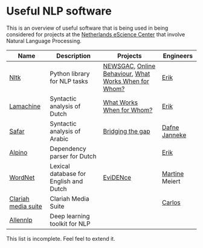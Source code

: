 # Useful NLP software

This is an overview of useful software that is being used in
being considered for projects at the [Netherlands eScience 
Center](https://esciencecenter.nl) that involve Natural Language 
Processing.

| Name | Description | Projects | Engineers |
|------|-------------|----------|-----------|
| [Nltk](https://nltk.org) | Python library for NLP tasks | [NEWSGAC](https://esciencecenter.nl/project/newsgac), [Online Behaviour](https://esciencecenter.nl/project/automated-analysis-of-online-behaviour-on-social-media), [What Works When for Whom?](https://esciencecenter.nl/project/what-works-when-for-whom) | [Erik](https://esciencecenter.nl/profile/dr.-erik-tjong-kim-sang) |
| [Lamachine](https://proycon.github.io/LaMachine) | Syntactic analysis of Dutch | [What Works When for Whom?](https://esciencecenter.nl/project/what-works-when-for-whom) | [Erik](https://esciencecenter.nl/profile/dr.-erik-tjong-kim-sang) |
| [Safar](http://arabic.emi.ac.ma/safar) | Syntactic analysis of Arabic | [Bridging the gap](https://esciencecenter.nl/project/bridging-the-gap) | [Dafne](https://esciencecenter.nl/profile/dafne-van-kuppevelt-msc) [Janneke](https://esciencecenter.nl/profile/dr.-janneke-van-der-zwaan) |
| [Alpino](https://www.let.rug.nl/vannoord/alp/Alpino) | Dependency parser for Dutch | | [Erik](https://esciencecenter.nl/profile/dr.-erik-tjong-kim-sang) |
| [WordNet](https://wordnet.princeton.edu/) | Lexical database for English and Dutch | [EviDENce](https://www.esciencecenter.nl/project/evidence) | [Martine](https://www.esciencecenter.nl/profile/dr.-martine-de-vos) Meiert |
| [Clariah media suite](https://mediasuite.clariah.nl) | Clariah Media Suite | | [Carlos](https://esciencecenter.nl/profile/dr.-carlos-martinez-ortiz) |
| [Allennlp](https://allennlp.org) | Deep learning toolkit for NLP | | |

This list is incomplete. Feel feel to extend it.
